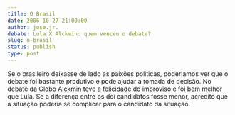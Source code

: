```yaml
---
title: O Brasil
date: 2006-10-27 21:00:00
author: jose.jr.
debate: Lula X Alckmin: quem venceu o debate?
slug: o-brasil
status: publish 
type: post
---
```


Se o brasileiro deixasse de lado as paixões politicas, poderiamos ver que o debate foi bastante produtivo e pode ajudar a tomada de decisão. No debate da Globo Alckmin teve a felicidade do improviso e foi bem melhor que Lula. Se a diferença entre os doi candidatos fosse menor, acredito que a situação poderia se complicar para o candidato da situação.
